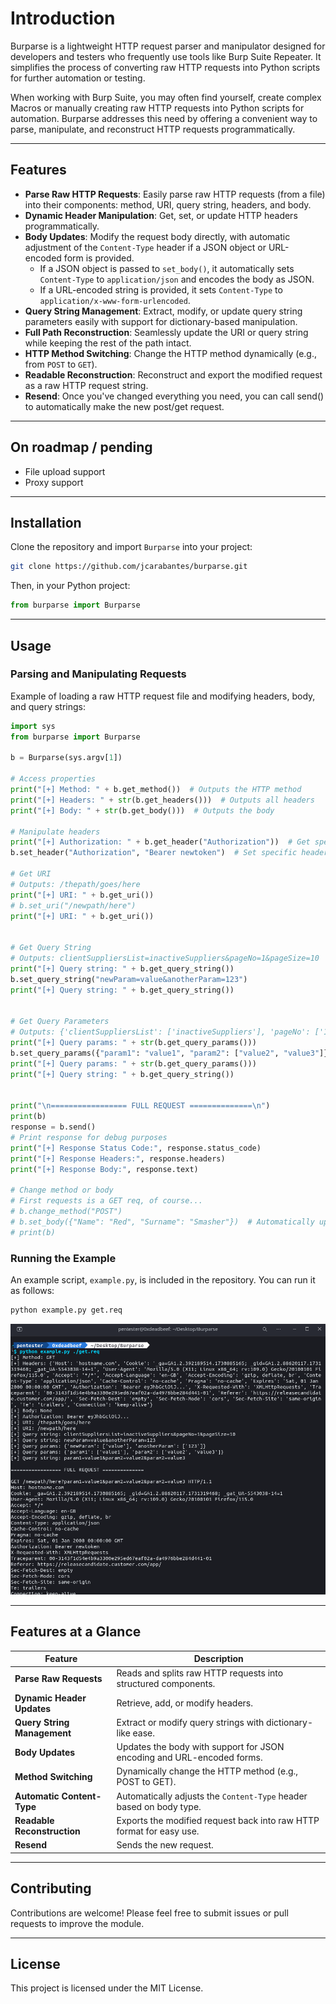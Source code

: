 # Introduction

Burparse is a lightweight HTTP request parser and manipulator designed for developers and testers who frequently use tools like Burp Suite Repeater. It simplifies the process of converting raw HTTP requests into Python scripts for further automation or testing.

When working with Burp Suite, you may often find yourself, create complex Macros or manually creating raw HTTP requests into Python scripts for automation. Burparse addresses this need by offering a convenient way to parse, manipulate, and reconstruct HTTP requests programmatically.

---

## Features

- **Parse Raw HTTP Requests**: Easily parse raw HTTP requests (from a file) into their components: method, URI, query string, headers, and body.
- **Dynamic Header Manipulation**: Get, set, or update HTTP headers programmatically.
- **Body Updates**: Modify the request body directly, with automatic adjustment of the `Content-Type` header if a JSON object or URL-encoded form is provided.
  - If a JSON object is passed to `set_body()`, it automatically sets `Content-Type` to `application/json` and encodes the body as JSON.
  - If a URL-encoded string is provided, it sets `Content-Type` to `application/x-www-form-urlencoded`.
- **Query String Management**: Extract, modify, or update query string parameters easily with support for dictionary-based manipulation.
- **Full Path Reconstruction**: Seamlessly update the URI or query string while keeping the rest of the path intact.
- **HTTP Method Switching**: Change the HTTP method dynamically (e.g., from `POST` to `GET`).
- **Readable Reconstruction**: Reconstruct and export the modified request as a raw HTTP request string.
- **Resend**: Once you've changed everything you need, you can call send() to automatically make the new post/get request.

---

## On roadmap / pending

- File upload support
- Proxy support

---

## Installation

Clone the repository and import `Burparse` into your project:

```bash
git clone https://github.com/jcarabantes/burparse.git
```

Then, in your Python project:

```python
from burparse import Burparse
```

---

## Usage

### Parsing and Manipulating Requests

Example of loading a raw HTTP request file and modifying headers, body, and query strings:

```python
import sys
from burparse import Burparse

b = Burparse(sys.argv[1])

# Access properties
print("[+] Method: " + b.get_method())  # Outputs the HTTP method
print("[+] Headers: " + str(b.get_headers()))  # Outputs all headers
print("[+] Body: " + str(b.get_body()))  # Outputs the body

# Manipulate headers
print("[+] Authorization: " + b.get_header("Authorization"))  # Get specific header
b.set_header("Authorization", "Bearer newtoken")  # Set specific header

# Get URI
# Outputs: /thepath/goes/here
print("[+] URI: " + b.get_uri())
# b.set_uri("/newpath/here")
print("[+] URI: " + b.get_uri())


# Get Query String
# Outputs: clientSuppliersList=inactiveSuppliers&pageNo=1&pageSize=10
print("[+] Query string: " + b.get_query_string())
b.set_query_string("newParam=value&anotherParam=123")
print("[+] Query string: " + b.get_query_string())


# Get Query Parameters
# Outputs: {'clientSuppliersList': ['inactiveSuppliers'], 'pageNo': ['1'], 'pageSize': ['10']}
print("[+] Query params: " + str(b.get_query_params()))
b.set_query_params({"param1": "value1", "param2": ["value2", "value3"]})
print("[+] Query params: " + str(b.get_query_params()))
print("[+] Query string: " + b.get_query_string())


print("\n================= FULL REQUEST ==============\n")
print(b)
response = b.send()
# Print response for debug purposes
print("[+] Response Status Code:", response.status_code)
print("[+] Response Headers:", response.headers)
print("[+] Response Body:", response.text)

# Change method or body
# First requests is a GET req, of course...
# b.change_method("POST")
# b.set_body({"Name": "Red", "Surname": "Smasher"})  # Automatically updates Content-Type to JSON
# print(b)
```

### Running the Example

An example script, `example.py`, is included in the repository. You can run it as follows:

```bash
python example.py get.req
```

![Example Image](example.png)

---

## Features at a Glance

| Feature                      | Description                                                                 |
|------------------------------|-----------------------------------------------------------------------------|
| **Parse Raw Requests**       | Reads and splits raw HTTP requests into structured components.             |
| **Dynamic Header Updates**   | Retrieve, add, or modify headers.                                           |
| **Query String Management**  | Extract or modify query strings with dictionary-like ease.                  |
| **Body Updates**             | Updates the body with support for JSON encoding and URL-encoded forms.     |
| **Method Switching**         | Dynamically change the HTTP method (e.g., POST to GET).                    |
| **Automatic Content-Type**   | Automatically adjusts the `Content-Type` header based on body type.        |
| **Readable Reconstruction** | Exports the modified request back into raw HTTP format for easy use.       |
| **Resend** | Sends the new request. |

---

## Contributing

Contributions are welcome! Please feel free to submit issues or pull requests to improve the module.

---

## License

This project is licensed under the MIT License.

